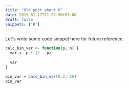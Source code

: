 ```yaml
---
title: "Old post about R"
date: 2019-01-17T11:27:56+01:00
draft: false 
snippets: ['R']
---
```


Let's write some code snippet here for future reference.

``` R
calc_bin_var <- function(p, n) {
  var <- p * (1 - p)
  
  var 
}

bin_var = calc_bin_var(0.2, 25)
bin_var
```
